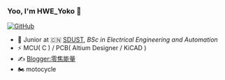 ### Yoo, I'm HWE_Yoko 👋

[![GitHub](https://img.shields.io/badge/dynamic/json?logo=github&label=GitHub&labelColor=495867&color=495867&query=%24.data.totalSubs&url=https%3A%2F%2Fapi.spencerwoo.com%2Fsubstats%2F%3Fsource%3Dgithub%26queryKey%3Dhayschan&style=flat-square)](https://github.com/HWE-Yoko)

- 🍻 Junior at 🇨🇳 [SDUST](https://www.sdust.edu.cn/), _BSc in Electrical Engineering and Automation_
- ⚡ MCU( C ) / PCB( Altium Designer / KiCAD )
- ✍️ [Blogger:零焦能量](http://blog.0j.pw)
- 🏍️ motocycle
